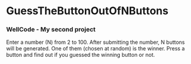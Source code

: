 # GuessTheButtonOutOfNButtons
### WellCode - My second project
Enter a number (N) from 2 to 100. After submitting the number, N buttons will be generated. One of them (chosen at random) is the winner. Press a button and find out if you guessed the winning button or not.
